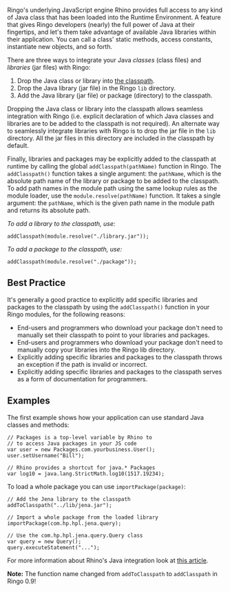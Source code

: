 Ringo's underlying JavaScript engine Rhino provides full access to any kind of Java class that has been loaded into the Runtime Environment. A feature that gives Ringo developers (nearly) the full power of Java at their fingertips, and let's them take advantage of available Java libraries within their application. You can call a class' static methods, access constants, instantiate new objects, and so forth.

There are three ways to integrate your Java _classes_ (class files) and _libraries_ (jar files) with Ringo:

1. Drop the Java class or library into [the classpath](http://docs.oracle.com/javase/6/docs/technotes/tools/findingclasses.html).
1. Drop the Java library (jar file) in the Ringo `lib` directory.
1. Add the Java library (jar file) or package (directory) to the classpath.

Dropping the Java class or library into the classpath allows seamless integration with Ringo (i.e. explicit declaration of which Java classes and libraries are to be added to the classpath is not required). An alternate way to seamlessly integrate libraries with Ringo is to drop the jar file in the `lib` directory. All the jar files in this directory are included in the classpath by default.

Finally, libraries and packages may be explicitly added to the classpath at runtime by calling the global `addClasspath(pathName)` function in Ringo. The `addClasspath()` function takes a single argument: the `pathName`, which is the absolute path name of the library or package to be added to the classpath. To add path names in the module path using the same lookup rules as the module loader, use the `module.resolve(pathName)` function. It takes a single argument: the `pathName`, which is the given path name in the module path and returns its absolute path.

_To add a library to the classpath, use:_

    addClasspath(module.resolve("./library.jar"));

_To add a package to the classpath, use:_

    addClasspath(module.resolve("./package"));

## Best Practice

It's generally a good practice to explicitly add specific libraries and packages to the classpath by using the `addClasspath()` function in your Ringo modules, for the following reasons:

*   End-users and programmers who download your package don't need to manually set their classpath to point to your libraries and packages.
*   End-users and programmers who download your package don't need to manually copy your libraries into the Ringo lib directory.
*   Explicitly adding specific libraries and packages to the classpath throws an exception if the path is invalid or incorrect.
*   Explicitly adding specific libraries and packages to the classpath serves as a form of documentation for programmers.

## Examples

The first example shows how your application can use standard Java classes and methods:

    // Packages is a top-level variable by Rhino to
    // to access Java packages in your JS code
    var user = new Packages.com.yourbusiness.User();
    user.setUsername("Bill");
    
    // Rhino provides a shortcut for java.* Packages
    var log10 = java.lang.StrictMath.log10(1517.19234);

To load a whole package you can use `importPackage(package)`:

    // Add the Jena library to the classpath
    addToClasspath("../lib/jena.jar");
    
    // Import a whole package from the loaded library
    importPackage(com.hp.hpl.jena.query);
    
    // Use the com.hp.hpl.jena.query.Query class
    var query = new Query();
    query.executeStatement("...");

  [JVM]: http://en.wikipedia.org/wiki/Java_Virtual_Machine
  [ENV]: http://en.wikipedia.org/wiki/Environment_variable

For more information about Rhino's Java integration look at [this article](https://developer.mozilla.org/en-US/docs/Scripting_Java).

**Note:** The function name changed from `addToClasspath` to `addClasspath` in Ringo 0.9!